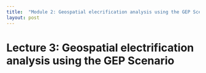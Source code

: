 ```yaml
---
title:  "Module 2: Geospatial elecrification analysis using the GEP Scenario"
layout: post
---
```


# Lecture 3: Geospatial electrification analysis using the GEP Scenario

<style>

.responsive-wrap iframe{ max-width: 100%;}

</style>

<div class="responsive-wrap">